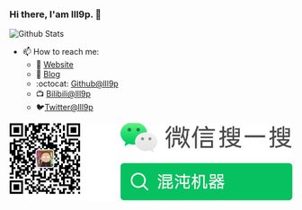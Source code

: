 ### Hi there, I'am lll9p. 👋
![Github Stats](https://github-readme-stats.vercel.app/api?username=lll9p&show_icons=true)

<!--START_SECTION:waka-->
<!--END_SECTION:waka-->

- 📫 How to reach me:
    - :page_with_curl: [Website](https://laolilin.com)
    - :page_with_curl: [Blog](https://blog.laolilin.com)
    - :octocat: [Github@lll9p](https://github.com/lll9p)
    - :tv: [Bilibili@lll9p](https://space.bilibili.com/210780)
    - :bird:[Twitter@lll9p](https://twitter.com/lll9p/)

![公众号](./images/Wechat.png)
